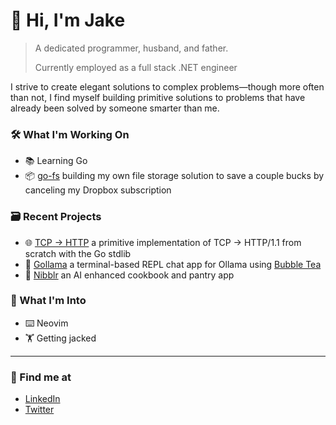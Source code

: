 # 👋 Hi, I'm Jake

> A dedicated programmer, husband, and father.
>
> Currently employed as a full stack .NET engineer

I strive to create elegant solutions to complex problems—though more often than not, I find myself building primitive solutions to problems that have already been solved by someone smarter than me.

### 🛠️ What I'm Working On
- 📚 Learning Go
- 📦 [go-fs](https://github.com/portbound/go-fs) building my own file storage solution to save a couple bucks by canceling my Dropbox subscription
  
### 🗃️ Recent Projects
- 🌐 [TCP -> HTTP](https://github.com/portbound/tcp-to-http) a primitive implementation of TCP -> HTTP/1.1 from scratch with the Go stdlib
- 🦙 [Gollama](https://github.com/portbound/go-llama) a terminal-based REPL chat app for Ollama using [Bubble Tea](https://github.com/charmbracelet/bubbletea)
- 🥘 [Nibblr](https://github.com/portbound/nibblrv2) an AI enhanced cookbook and pantry app

### 💭 What I'm Into
- ⌨️ Neovim
- 🏋️ Getting jacked

--- 

### 🌱 Find me at

- [LinkedIn](https://www.linkedin.com/in/jake-levy)
- [Twitter](https://x.com/port_bound)
